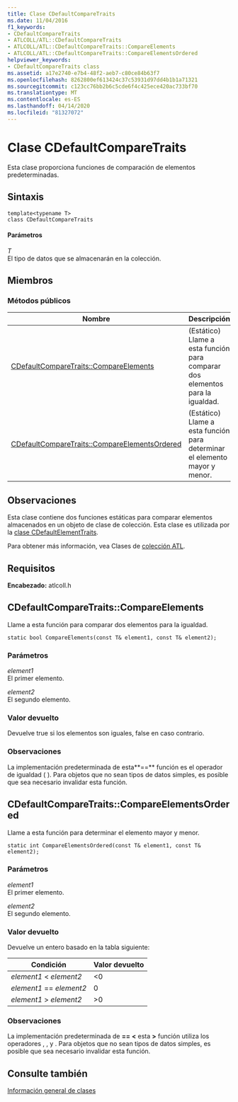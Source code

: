 ```yaml
---
title: Clase CDefaultCompareTraits
ms.date: 11/04/2016
f1_keywords:
- CDefaultCompareTraits
- ATLCOLL/ATL::CDefaultCompareTraits
- ATLCOLL/ATL::CDefaultCompareTraits::CompareElements
- ATLCOLL/ATL::CDefaultCompareTraits::CompareElementsOrdered
helpviewer_keywords:
- CDefaultCompareTraits class
ms.assetid: a17e2740-e7b4-48f2-aeb7-c80ce84b63f7
ms.openlocfilehash: 8262800ef613424c37c53931d97dd4b1b1a71321
ms.sourcegitcommit: c123cc76bb2b6c5cde6f4c425ece420ac733bf70
ms.translationtype: MT
ms.contentlocale: es-ES
ms.lasthandoff: 04/14/2020
ms.locfileid: "81327072"
---
```

# <a name="cdefaultcomparetraits-class"></a>Clase CDefaultCompareTraits

Esta clase proporciona funciones de comparación de elementos predeterminadas.

## <a name="syntax"></a>Sintaxis

```
template<typename T>
class CDefaultCompareTraits
```

#### <a name="parameters"></a>Parámetros

*T*<br/>
El tipo de datos que se almacenarán en la colección.

## <a name="members"></a>Miembros

### <a name="public-methods"></a>Métodos públicos

|Nombre|Descripción|
|----------|-----------------|
|[CDefaultCompareTraits::CompareElements](#compareelements)|(Estático) Llame a esta función para comparar dos elementos para la igualdad.|
|[CDefaultCompareTraits::CompareElementsOrdered](#compareelementsordered)|(Estático) Llame a esta función para determinar el elemento mayor y menor.|

## <a name="remarks"></a>Observaciones

Esta clase contiene dos funciones estáticas para comparar elementos almacenados en un objeto de clase de colección. Esta clase es utilizada por la [clase CDefaultElementTraits](../../atl/reference/cdefaultelementtraits-class.md).

Para obtener más información, vea Clases de [colección ATL](../../atl/atl-collection-classes.md).

## <a name="requirements"></a>Requisitos

**Encabezado:** atlcoll.h

## <a name="cdefaultcomparetraitscompareelements"></a><a name="compareelements"></a>CDefaultCompareTraits::CompareElements

Llame a esta función para comparar dos elementos para la igualdad.

```
static bool CompareElements(const T& element1, const T& element2);
```

### <a name="parameters"></a>Parámetros

*element1*<br/>
El primer elemento.

*element2*<br/>
El segundo elemento.

### <a name="return-value"></a>Valor devuelto

Devuelve true si los elementos son iguales, false en caso contrario.

### <a name="remarks"></a>Observaciones

La implementación predeterminada de esta**==** función es el operador de igualdad ( ). Para objetos que no sean tipos de datos simples, es posible que sea necesario invalidar esta función.

## <a name="cdefaultcomparetraitscompareelementsordered"></a><a name="compareelementsordered"></a>CDefaultCompareTraits::CompareElementsOrdered

Llame a esta función para determinar el elemento mayor y menor.

```
static int CompareElementsOrdered(const T& element1, const T& element2);
```

### <a name="parameters"></a>Parámetros

*element1*<br/>
El primer elemento.

*element2*<br/>
El segundo elemento.

### <a name="return-value"></a>Valor devuelto

Devuelve un entero basado en la tabla siguiente:

|Condición|Valor devuelto|
|---------------|------------------|
|*element1* < *element2*|<0|
|*element1* == *element2*|0|
|*element1* > *element2*|>0|

### <a name="remarks"></a>Observaciones

La implementación predeterminada de **==** **\<** esta **>** función utiliza los operadores , , y . Para objetos que no sean tipos de datos simples, es posible que sea necesario invalidar esta función.

## <a name="see-also"></a>Consulte también

[Información general de clases](../../atl/atl-class-overview.md)
